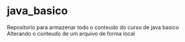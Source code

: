 # java_basico
Repositorio para armazenar  todo o conteudo  do curso de java basico
Alterando o conteudo de um arquivo de forma local